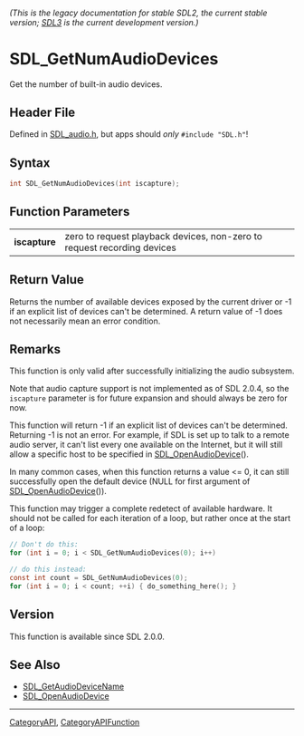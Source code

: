 ###### (This is the legacy documentation for stable SDL2, the current stable version; [SDL3](https://wiki.libsdl.org/SDL3/) is the current development version.)
# SDL_GetNumAudioDevices

Get the number of built-in audio devices.

## Header File

Defined in [SDL_audio.h](https://github.com/libsdl-org/SDL/blob/SDL2/include/SDL_audio.h), but apps should _only_ `#include "SDL.h"`!

## Syntax

```c
int SDL_GetNumAudioDevices(int iscapture);

```

## Function Parameters

|                   |                                                                         |
| ----------------- | ----------------------------------------------------------------------- |
| **iscapture**     | zero to request playback devices, non-zero to request recording devices |

## Return Value

Returns the number of available devices exposed by the current driver or -1
if an explicit list of devices can't be determined. A return value of -1
does not necessarily mean an error condition.

## Remarks

This function is only valid after successfully initializing the audio
subsystem.

Note that audio capture support is not implemented as of SDL 2.0.4, so the
`iscapture` parameter is for future expansion and should always be zero for
now.

This function will return -1 if an explicit list of devices can't be
determined. Returning -1 is not an error. For example, if SDL is set up to
talk to a remote audio server, it can't list every one available on the
Internet, but it will still allow a specific host to be specified in
[SDL_OpenAudioDevice](SDL_OpenAudioDevice)().

In many common cases, when this function returns a value <= 0, it can still
successfully open the default device (NULL for first argument of
[SDL_OpenAudioDevice](SDL_OpenAudioDevice)()).

This function may trigger a complete redetect of available hardware. It
should not be called for each iteration of a loop, but rather once at the
start of a loop:

```c
// Don't do this:
for (int i = 0; i < SDL_GetNumAudioDevices(0); i++)

// do this instead:
const int count = SDL_GetNumAudioDevices(0);
for (int i = 0; i < count; ++i) { do_something_here(); }
```

## Version

This function is available since SDL 2.0.0.

## See Also

* [SDL_GetAudioDeviceName](SDL_GetAudioDeviceName)
* [SDL_OpenAudioDevice](SDL_OpenAudioDevice)

----
[CategoryAPI](CategoryAPI), [CategoryAPIFunction](CategoryAPIFunction)

